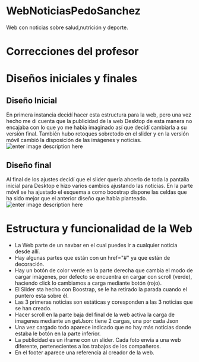 # WebNoticiasPedoSanchez
Web con noticias sobre salud,nutrición y deporte.

# Correcciones del profesor
# Diseños iniciales y finales

## Diseño Inicial

En primera instancia decidí hacer esta estructura para la web, pero una vez hecho me di cuenta que la publicidad de la web Desktop de esta manera no encajaba con lo que yo me había imaginado así que decidí cambiarla a su versión final.
También hubo retoques sobretodo en el slider y en la versión móvil cambió la disposición de las imágenes y noticias.
![enter image description here](https://cdn.rawgit.com/PedroDpsweb/WebNoticiasPedoSanchez/f9f1e8e9/img/Esquemawebnoticias_Noversionfinal.jpg)
## Diseño final
Al final de los ajustes decidí que el slider quería ahcerlo de toda la pantalla inicial para Desktop e hizo varios cambios ajustando las noticias.
En la parte móvil se ha ajustado el esquema a como boostrap dispone las celdas que ha sido mejor que el anterior diseño que había planteado.
![enter image description here](https://cdn.rawgit.com/PedroDpsweb/WebNoticiasPedoSanchez/f9f1e8e9/img/Esquemawebnoticias_Versionfinal.png)
# Estructura y funcionalidad de la Web
- La Web parte de un navbar en el cual puedes ir a cualquier noticia desde allí.
- Hay algunas partes que están con un href="#" ya que están de decoración.
- Hay un botón de color verde en la parte derecha que cambia el modo de cargar imágenes, por defecto se encuentra en cargar con scroll (verde), haciendo click lo cambiamos a carga mediante botón (rojo).
- El Slider sta hecho con Boostrap, se le ha retirado la parada cuando el puntero esta sobre él.
- Las 3 primeras noticias son estáticas y coresponden a las 3 noticias que se han creado.
- Hacer scroll en la parte baja del final de la web activa la carga de imagenes mediante un getJson: tiene 2 cargas, una por cada Json
- Una vez cargado todo aparece indicado que no hay más noticias donde estaba le botón en la parte inferior.
- La publicidad es un iframe con un slider. Cada foto envía a una web diferente, pertenecientes a los trabajos de los compañeros.
- En el footer aparece una referencia al creador de la web.
